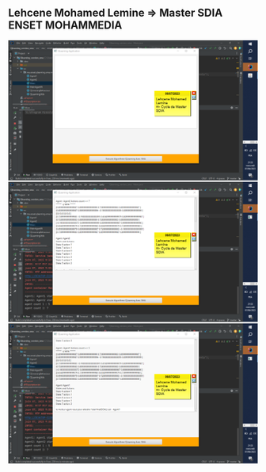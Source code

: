 <h2>Lehcene Mohamed Lemine => Master SDIA ENSET MOHAMMEDIA</h2>
<img src="../../../../../../../photo/img01.png">
<img src="../../../../../../../photo/img02.png">
<img src="../../../../../../../photo/img03.png">